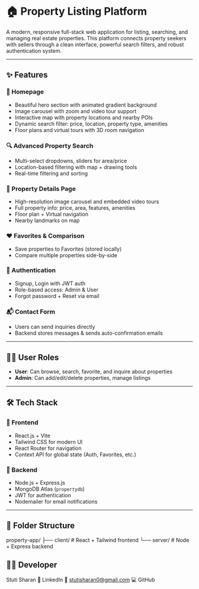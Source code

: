 # 🏠 Property Listing Platform

A modern, responsive full-stack web application for listing, searching, and managing real estate properties. This platform connects property seekers with sellers through a clean interface, powerful search filters, and robust authentication system.

---

## ✨ Features

### 🏡 Homepage
- Beautiful hero section with animated gradient background
- Image carousel with zoom and video tour support
- Interactive map with property locations and nearby POIs
- Dynamic search filter: price, location, property type, amenities
- Floor plans and virtual tours with 3D room navigation

### 🔍 Advanced Property Search
- Multi-select dropdowns, sliders for area/price
- Location-based filtering with map + drawing tools
- Real-time filtering and sorting

### 📄 Property Details Page
- High-resolution image carousel and embedded video tours
- Full property info: price, area, features, amenities
- Floor plan + Virtual navigation
- Nearby landmarks on map

### ❤️ Favorites & Comparison
- Save properties to Favorites (stored locally)
- Compare multiple properties side-by-side

### 👤 Authentication
- Signup, Login with JWT auth
- Role-based access: Admin & User
- Forgot password + Reset via email

### 📬 Contact Form
- Users can send inquiries directly
- Backend stores messages & sends auto-confirmation emails

---

## 🧑‍💼 User Roles

- **User**: Can browse, search, favorite, and inquire about properties  
- **Admin**: Can add/edit/delete properties, manage listings

---

## 🛠️ Tech Stack

### 🔹 Frontend
- React.js + Vite
- Tailwind CSS for modern UI
- React Router for navigation
- Context API for global state (Auth, Favorites, etc.)

### 🔹 Backend
- Node.js + Express.js
- MongoDB Atlas (`propertydb`)
- JWT for authentication
- Nodemailer for email notifications

---

## 📂 Folder Structure

property-app/
├── client/ # React + Tailwind frontend
└── server/ # Node + Express backend

## 🧑‍💻 Developer
Stuti Sharan
🔗 LinkedIn
📧 stutisharan0@gmail.com
💻 GitHub
